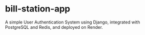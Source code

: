 # bill-station-app
A simple User Authentication System using Django, integrated with PostgreSQL and Redis, and deployed on Render.
